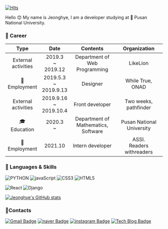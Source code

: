 [![Hits](https://hits.seeyoufarm.com/api/count/incr/badge.svg?url=https%3A%2F%2Fgithub.com%2Fjeonghye-choi&count_bg=%2359DCFF&title_bg=%23646464&icon=&icon_color=%23FFFFFF&title=hits&edge_flat=false)](https://hits.seeyoufarm.com)

Hello 😊 My name is Jeonghye, I am a developer studying at  🏫 Pusan National University.


### 🐳 Career

|          Type          |             Date             |                  Contents                 |         Organization         |
|:----------------------:|:----------------------------:|:-----------------------------------------:|:----------------------------:|
| External <br/> activities |    2019.3 <br>~<br>2019.12   |      Department of<br>Web Programming     |           LikeLion           |
|     🏢<br>Employment     |  2019.5.3 <br>~<br>2019.9.13 |                  Designer                 |      While True,<br>ONAD     |
| External<br>activities | 2019.9.16 <br>~<br>2019.10.4 |              Front developer              |   Two weeks,<br>pathfinder   |
|      🎓<br>Education     |         2020.3 <br>~         | Department of<br>Mathematics,<br>Software | Pusan National<br>University |
|     🏢<br>Employment     |            2021.10           |              Intern developer             | ASSI.<br>Readers withreaders |



### 💎 Languages & Skills

![PYTHON](https://img.shields.io/badge/PYTHON-%E2%98%85%E2%98%85%E2%98%85%E2%98%86%E2%98%86-3DDC84?style=plastic&logo=Python&logoColor=white)  ![javaScript](https://img.shields.io/badge/javaScript-%E2%98%85%E2%98%85%E2%98%85%E2%98%86%E2%98%86-3DDC84?style=plastic&logo=javaScript&logoColor=white)  ![CSS3](https://img.shields.io/badge/CSS3-%E2%98%85%E2%98%85%E2%98%85%E2%98%85%E2%98%86-0696D7?style=plastic&logo=CSS3&logoColor=white) ![HTML5](https://img.shields.io/badge/HTML5-%E2%98%85%E2%98%85%E2%98%85%E2%98%85%E2%98%86-0696D7?style=plastic&logo=HTML5&logoColor=white) 

![React](https://img.shields.io/badge/React-%E2%98%85%E2%98%85%E2%98%86%E2%98%86%E2%98%86-0076A8?style=plastic&logo=React&logoColor=white) ![Django](https://img.shields.io/badge/Django-%E2%98%85%E2%98%85%E2%98%86%E2%98%86%E2%98%86-0076A8?style=plastic&logo=Django&logoColor=white) 


[![Jeonghye's GitHub stats](https://github-readme-stats.vercel.app/api?username=jeonghye-choi&count_private=true&show_icons=true&theme=react)](https://github.com/anuraghazra/github-readme-stats)


### 🦋Contacts

[![Gmail Badge](https://img.shields.io/badge/Gmail-d14836?style=flat-square&logo=Gmail&logoColor=white&link=mailto:ppllhm.0@gmail.com)](mailto:ppllhm.0@gmail.com) [![naver Badge](https://img.shields.io/badge/-Naver-green?style=flat-square&logo=Naver&logoColor=white&link=https://blog.naver.com/jeonghye9808)](https://blog.naver.com/jeonghye9808) [![instagram Badge](https://img.shields.io/badge/-Instagram-purple?style=flat-square&logo=Instagram&logoColor=white&link=https://www.instagram.com/jihyenanum)](https://www.instagram.com/jihyenanum) [![Tech Blog Badge](http://img.shields.io/badge/-Tech%20blog-gray?style=flat-square&logo=github&link=https://jeonghye-choi.github.io/)](https://jeonghye-choi.github.io/)




